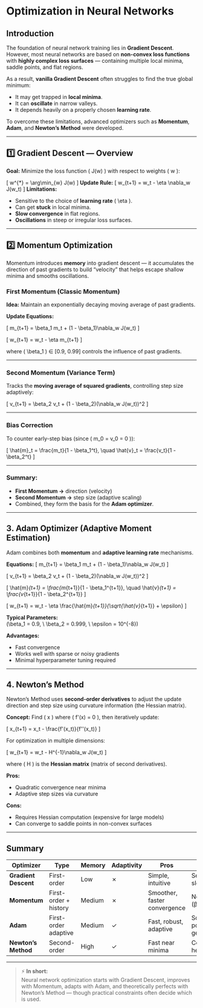 #  Optimization in Neural Networks

## Introduction
The foundation of neural network training lies in **Gradient Descent**.  
However, most neural networks are based on **non-convex loss functions** with **highly complex loss surfaces** — containing multiple local minima, saddle points, and flat regions.  

As a result, **vanilla Gradient Descent** often struggles to find the true global minimum:
- It may get trapped in **local minima**.  
- It can **oscillate** in narrow valleys.  
- It depends heavily on a properly chosen **learning rate**.  

To overcome these limitations, advanced optimizers such as **Momentum**, **Adam**, and **Newton’s Method** were developed.

---

## 1️⃣ Gradient Descent — Overview

**Goal:** Minimize the loss function \( J(w) \) with respect to weights \( w \):

\[
w^{*} = \arg\min_{w} J(w)
\]
**Update Rule:**
\[
w_{t+1} = w_t - \eta \nabla_w J(w_t)
\]
**Limitations:**
- Sensitive to the choice of **learning rate** \( \eta \).  
- Can get **stuck** in local minima.  
- **Slow convergence** in flat regions.  
- **Oscillations** in steep or irregular loss surfaces.

---

## 2️⃣ Momentum Optimization

Momentum introduces **memory** into gradient descent — it accumulates the direction of past gradients to build “velocity” that helps escape shallow minima and smooths oscillations.

### First Momentum (Classic Momentum)
**Idea:** Maintain an exponentially decaying moving average of past gradients.

**Update Equations:**

\[
m_{t+1} = \beta_1 m_t + (1 - \beta_1)\nabla_w J(w_t)
\]

\[
w_{t+1} = w_t - \eta m_{t+1}
\]

where \( \beta_1 \) ∈ [0.9, 0.99] controls the influence of past gradients.

---

### Second Momentum (Variance Term)
Tracks the **moving average of squared gradients**, controlling step size adaptively:

\[
v_{t+1} = \beta_2 v_t + (1 - \beta_2)(\nabla_w J(w_t))^2
\]

---

### Bias Correction
To counter early-step bias (since \( m_0 = v_0 = 0 \)):



\[
\hat{m}_t = \frac{m_t}{1 - \beta_1^t}, \quad 
\hat{v}_t = \frac{v_t}{1 - \beta_2^t}
\]

---

### Summary:
- **First Momentum →** direction (velocity)  
- **Second Momentum →** step size (adaptive scaling)  
- Combined, they form the basis for the **Adam optimizer**.

---

## 3️. Adam Optimizer (Adaptive Moment Estimation)

Adam combines both **momentum** and **adaptive learning rate** mechanisms.

**Equations:**
\[
m_{t+1} = \beta_1 m_t + (1 - \beta_1)\nabla_w J(w_t)
\]

\[
v_{t+1} = \beta_2 v_t + (1 - \beta_2)(\nabla_w J(w_t))^2
\]

\[
\hat{m}_{t+1} = \frac{m_{t+1}}{1 - \beta_1^{t+1}}, \quad
\hat{v}_{t+1} = \frac{v_{t+1}}{1 - \beta_2^{t+1}}
\]

\[
w_{t+1} = w_t - \eta \frac{\hat{m}_{t+1}}{\sqrt{\hat{v}_{t+1}} + \epsilon}
\]

**Typical Parameters:**  
\(\beta_1 = 0.9, \ \beta_2 = 0.999, \ \epsilon = 10^{-8}\)

**Advantages:**
- Fast convergence  
- Works well with sparse or noisy gradients  
- Minimal hyperparameter tuning required  

---

## 4️. Newton’s Method

Newton’s Method uses **second-order derivatives** to adjust the update direction and step size using curvature information (the Hessian matrix).

**Concept:**
Find \( x \) where \( f'(x) = 0 \), then iteratively update:

\[
x_{t+1} = x_t - \frac{f'(x_t)}{f''(x_t)}
\]

For optimization in multiple dimensions:

\[
  w_{t+1} = w_t - H^{-1}\nabla_w J(w_t)
\]

where \( H \) is the **Hessian matrix** (matrix of second derivatives).

**Pros:**
- Quadratic convergence near minima  
- Adaptive step sizes via curvature  

**Cons:**
- Requires Hessian computation (expensive for large models)  
- Can converge to saddle points in non-convex surfaces  

---

## Summary

| Optimizer | Type | Memory | Adaptivity | Pros | Cons |
|------------|------|---------|-------------|------|------|
| **Gradient Descent** | First-order | Low | ✗ | Simple, intuitive | Sensitive to LR, slow |
| **Momentum** | First-order + history | Medium | ✗ | Smoother, faster convergence | Needs tuning (β₁) |
| **Adam** | First-order adaptive | Medium | ✓ | Fast, robust, adaptive | Sometimes poorer generalization |
| **Newton’s Method** | Second-order | High | ✓ | Fast near minima | Computationally heavy |

---

> ⚡ **In short:**  
> Neural network optimization starts with Gradient Descent, improves with Momentum, adapts with Adam, and theoretically perfects with Newton’s Method — though practical constraints often decide which is used.
